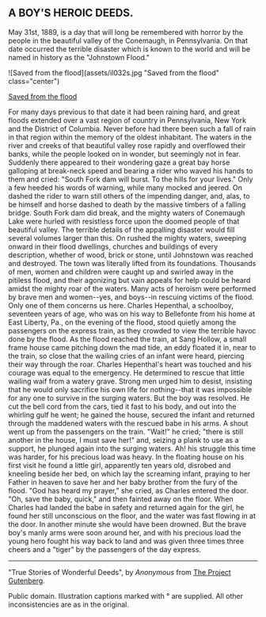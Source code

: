 ## A BOY'S HEROIC DEEDS.


May 31st, 1889, is a day that will long be remembered with horror by the
people in the beautiful valley of the Conemaugh, in Pennsylvania. On
that date occurred the terrible disaster which is known to the world and
will be named in history as the "Johnstown Flood."

![Saved from the flood](assets/il032s.jpg "Saved from the flood" class="center")

[Saved from the flood](assets/il032x.jpg)

For many days previous to that date it had been raining hard, and great
floods extended over a vast region of country in Pennsylvania, New York
and the District of Columbia. Never before had there been such a fall of
rain in that region within the memory of the oldest inhabitant. The
waters in the river and creeks of that beautiful valley rose rapidly and
overflowed their banks, while the people looked on in wonder, but
seemingly not in fear. Suddenly there appeared to their wondering gaze a
great bay horse galloping at break-neck speed and bearing a rider who
waved his hands to them and cried: "South Fork dam will burst. To the
hills for your lives." Only a few heeded his words of warning, while
many mocked and jeered. On dashed the rider to warn still others of the
impending danger, and, alas, to be himself and horse dashed to death by
the massive timbers of a falling bridge. South Fork dam did break, and
the mighty waters of Conemaugh Lake were hurled with resistless force
upon the doomed people of that beautiful valley. The terrible details of
the appalling disaster would fill several volumes larger than this. On
rushed the mighty waters, sweeping onward in their flood dwellings,
churches and buildings of every description, whether of wood, brick or
stone, until Johnstown was reached and destroyed. The town was literally
lifted from its foundations. Thousands of men, women and children were
caught up and swirled away in the pitiless flood, and their agonizing
but vain appeals for help could be heard amidst the mighty roar of the
waters. Many acts of heroism were performed by brave men and women--yes,
and boys--in rescuing victims of the flood. Only one of them concerns us
here. Charles Hepenthal, a schoolboy, seventeen years of age, who was on
his way to Bellefonte from his home at East Liberty, Pa., on the evening
of the flood, stood quietly among the passengers on the express train,
as they crowded to view the terrible havoc done by the flood. As the
flood reached the train, at Sang Hollow, a small frame house came
pitching down the mad tide, an eddy floated it in, near to the train, so
close that the wailing cries of an infant were heard, piercing their way
through the roar. Charles Hepenthal's heart was touched and his courage
was equal to the emergency. He determined to rescue that little wailing
waif from a watery grave. Strong men urged him to desist, insisting that
he would only sacrifice his own life for nothing--that it was impossible
for any one to survive in the surging waters. But the boy was resolved.
He cut the bell cord from the cars, tied it fast to his body, and out
into the whirling gulf he went; he gained the house, secured the infant
and returned through the maddened waters with the rescued babe in his
arms. A shout went up from the passengers on the train. "Wait!" he
cried; "there is still another in the house, I must save her!" and,
seizing a plank to use as a support, he plunged again into the surging
waters. Ah! his struggle this time was harder, for his precious load was
heavy. In the floating house on his first visit he found a little girl,
apparently ten years old, disrobed and kneeling beside her bed, on which
lay the screaming infant, praying to her Father in heaven to save her
and her baby brother from the fury of the flood. "God has heard my
prayer," she cried, as Charles entered the door. "Oh, save the baby,
quick," and then fainted away on the floor. When Charles had landed the
babe in safety and returned again for the girl, he found her still
unconscious on the floor, and the water was fast flowing in at the door.
In another minute she would have been drowned. But the brave boy's manly
arms were soon around her, and with his precious load the young hero
fought his way back to land and was given three times three cheers and a
"tiger" by the passengers of the day express.

----

"True Stories of Wonderful Deeds", by *Anonymous* from [The Project Gutenberg](http://www.gutenberg.org/).

Public domain. Illustration captions marked with ° are supplied. All other inconsistencies are as in the original.
